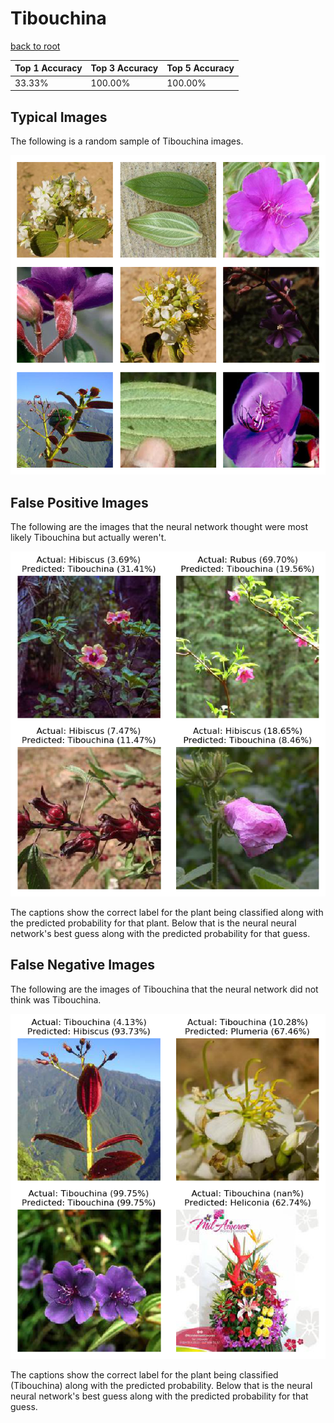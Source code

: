 
# Tibouchina

[back to root](https://github.com/HACC2018/ohia.ai#results)

| Top 1 Accuracy | Top 3 Accuracy | Top 5 Accuracy | 
| --- | --- | --- |
| 33.33% | 100.00% | 100.00% | 


## Typical Images
The following is a random sample of Tibouchina images.
<p align="center"> <img src="../../../figures/typical/Tibouchina.png?raw=true"> </p>

## False Positive Images
The following are the images that the neural network thought were most likely Tibouchina but actually weren't.  
<p align="center"> <img src="../../../figures/false_positives/Tibouchina.png?raw=true"> </p>
The captions show the correct label for the plant being classified along with the predicted probability for that plant.  Below that is the neural neural network's best guess along with the predicted probability for that guess.

## False Negative Images
The following are the images of Tibouchina that the neural network did not think was Tibouchina.  
<p align="center"> <img src="../../../figures/false_negatives/Tibouchina.png?raw=true"> </p>
The captions show the correct label for the plant being classified (Tibouchina) along with the predicted probability.  Below that is the neural neural network's best guess along with the predicted probability for that guess.
